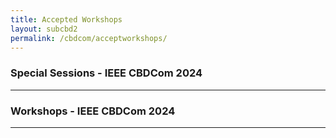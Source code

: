 ```yaml
---
title: Accepted Workshops 
layout: subcbd2
permalink: /cbdcom/acceptworkshops/
---
```


<h3>Special Sessions - IEEE CBDCom 2024</h3>
<hr/>

<h3>Workshops - IEEE CBDCom 2024</h3>
<hr/>

<!-- <ol>
<li><a href="/2022/assets/files/ws-ss/cst/ACE2022_CFP.pdf" target=_new>The 6th International Workshop on Applications of AI, Cyber Security and Economics Big Data (ACE-2022)</a></li>
<li><a href="http://www.ubinec.org/~kdbd2022/" target=_new>The 4th International Workshop on Knowledge Discovery for Big Data (KDBD 2022) </a><a href="/2022/assets/files/ws-ss/cbdcom/KDBD2022_CFP.pdf" target=_new>** <b>CFP</b> **</a></li>
</ol> -->
